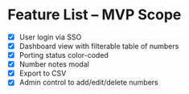 # Feature List – MVP Scope

- [x] User login via SSO
- [x] Dashboard view with filterable table of numbers
- [x] Porting status color-coded
- [x] Number notes modal
- [x] Export to CSV
- [x] Admin control to add/edit/delete numbers